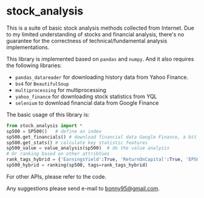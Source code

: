 # stock_analysis

This is a suite of basic stock analysis methods collected from Internet. Due to my limited understanding of stocks and financial analysis, there's no guarantee for the correctness of technical/fundamental analysis implementations.

This library is implemented based on `pandas` and `numpy`. And it also requires the following libraries:
- `pandas_datareader` for downloading history data from Yahoo Finance.
- `bs4` for `BeautifulSoup`
- `multiprocessing` for multiprocessing
- `yahoo_finance` for downloading stock statistics from YQL
- `selenium` to download financial data from Google Finance

The basic usage of this library is:

```python
from stock_analysis import *
sp500 = SP500()   # define an index
sp500.get_financials() # download financial data Google Finance, a bit slow
sp500.get_stats() # calculate key statistic features
sp500_value = value_analysis(sp500)  # do the value analysis
# Or ranking based on other attribtues
rank_tags_hybrid = {'EarningsYield':True, 'ReturnOnCapital':True, 'EPSGrowth':True, 'AvgQuarterlyReturn':True,'PriceIn52weekRange':False}
sp500_hybrid = ranking(sp500, tags=rank_tags_hybrid)
```
For other APIs, please refer to the code.

Any suggestions please send e-mail to bonny95@gmail.com.
